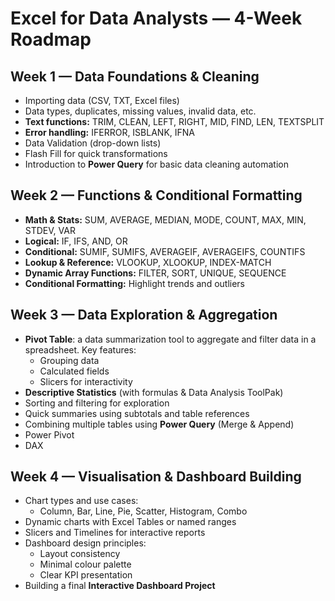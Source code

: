 # Excel for Data Analysts — 4-Week Roadmap

## Week 1 — Data Foundations & Cleaning

- Importing data (CSV, TXT, Excel files) 
- Data types, duplicates, missing values, invalid data, etc.
- **Text functions:** TRIM, CLEAN, LEFT, RIGHT, MID, FIND, LEN, TEXTSPLIT
- **Error handling:** IFERROR, ISBLANK, IFNA
- Data Validation (drop-down lists)
- Flash Fill for quick transformations
- Introduction to **Power Query** for basic data cleaning automation

## Week 2 — Functions & Conditional Formatting

- **Math & Stats:** SUM, AVERAGE, MEDIAN, MODE, COUNT, MAX, MIN, STDEV, VAR
- **Logical:** IF, IFS, AND, OR
- **Conditional:** SUMIF, SUMIFS, AVERAGEIF, AVERAGEIFS, COUNTIFS
- **Lookup & Reference:** VLOOKUP, XLOOKUP, INDEX-MATCH
- **Dynamic Array Functions:** FILTER, SORT, UNIQUE, SEQUENCE
- **Conditional Formatting:** Highlight trends and outliers

## Week 3 — Data Exploration & Aggregation

- **Pivot Table**: a data summarization tool to aggregate and filter data in a spreadsheet. Key features:
  - Grouping data
  - Calculated fields
  - Slicers for interactivity
- **Descriptive Statistics** (with formulas & Data Analysis ToolPak)
- Sorting and filtering for exploration
- Quick summaries using subtotals and table references
- Combining multiple tables using **Power Query** (Merge & Append)
- Power Pivot
- DAX

## Week 4 — Visualisation & Dashboard Building

- Chart types and use cases:
  - Column, Bar, Line, Pie, Scatter, Histogram, Combo
- Dynamic charts with Excel Tables or named ranges
- Slicers and Timelines for interactive reports
- Dashboard design principles:
  - Layout consistency
  - Minimal colour palette
  - Clear KPI presentation
- Building a final **Interactive Dashboard Project**
